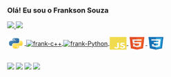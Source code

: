 ### Olá! Eu sou o Frankson Souza
 <div>
  <a href="https://github.com/Frankson18">
  <img height="180em" src="https://github-readme-stats.vercel.app/api?username=Frankson18&show_icons=true&theme=github_dark&include_all_commits=true&count_private=true"/>
  <img height="180em" src="https://github-readme-stats.vercel.app/api/top-langs/?username=Frankson18&layout=compact&langs_count=7&theme=github_dark"/>
</div>
<div style="display: inline_block"><br>
  <img align="center" alt="frank-Python" height="30" width="40" src="https://raw.githubusercontent.com/devicons/devicon/master/icons/python/python-original.svg">
  <img align="center" alt="frank-c++" height="40" width="40" src="https://img.icons8.com/color/48/000000/c-plus-plus-logo.png"/>
  <img align="center" alt="frank-Python" height="30" width="40" src="https://cdn.jsdelivr.net/gh/devicons/devicon/icons/jupyter/jupyter-original.svg">
  <img align="center" alt="frank-Js" height="30" width="40" src="https://raw.githubusercontent.com/devicons/devicon/master/icons/javascript/javascript-plain.svg">
  <img align="center" alt="frank-HTML" height="30" width="40" src="https://raw.githubusercontent.com/devicons/devicon/master/icons/html5/html5-original.svg">
  <img align="center" alt="frank-CSS" height="30" width="40" src="https://raw.githubusercontent.com/devicons/devicon/master/icons/css3/css3-original.svg">
</div>
  
  ##
 
<div>
  <a href="https://www.linkedin.com/in/frankson-souza/" target="_blank"><img src="https://img.shields.io/badge/-LinkedIn-%230077B5?style=for-the-badge&logo=linkedin&logoColor=white" target="_blank"></a>
   <a href = "mailto:frankson31@gmail.com"><img src="https://img.shields.io/badge/-Gmail-%23333?style=for-the-badge&logo=gmail&logoColor=white" target="_blank"></a>
  <a href="https://www.youtube.com/channel/UCn2_6-UJslk8KdOYDM11w8w" target="_blank"><img src="https://img.shields.io/badge/YouTube-FF0000?style=for-the-badge&logo=youtube&logoColor=white" target="_blank"></a>
  <a href="https://www.instagram.com/frankson14" target="_blank"><img src="https://img.shields.io/badge/-Instagram-%23E4405F?style=for-the-badge&logo=instagram&logoColor=white" target="_blank"></a> 
</div>
